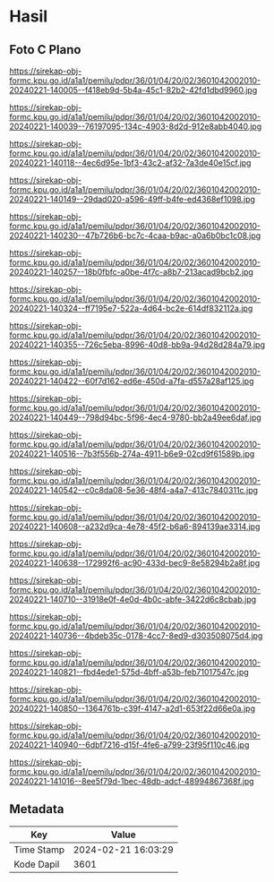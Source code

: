 # Hasil

## Foto C Plano

https://sirekap-obj-formc.kpu.go.id/a1a1/pemilu/pdpr/36/01/04/20/02/3601042002010-20240221-140005--f418eb9d-5b4a-45c1-82b2-42fd1dbd9960.jpg

https://sirekap-obj-formc.kpu.go.id/a1a1/pemilu/pdpr/36/01/04/20/02/3601042002010-20240221-140039--76197095-134c-4903-8d2d-912e8abb4040.jpg

https://sirekap-obj-formc.kpu.go.id/a1a1/pemilu/pdpr/36/01/04/20/02/3601042002010-20240221-140118--4ec6d95e-1bf3-43c2-af32-7a3de40e15cf.jpg

https://sirekap-obj-formc.kpu.go.id/a1a1/pemilu/pdpr/36/01/04/20/02/3601042002010-20240221-140149--29dad020-a596-49ff-b4fe-ed4368ef1098.jpg

https://sirekap-obj-formc.kpu.go.id/a1a1/pemilu/pdpr/36/01/04/20/02/3601042002010-20240221-140230--47b726b6-bc7c-4caa-b9ac-a0a6b0bc1c08.jpg

https://sirekap-obj-formc.kpu.go.id/a1a1/pemilu/pdpr/36/01/04/20/02/3601042002010-20240221-140257--18b0fbfc-a0be-4f7c-a8b7-213acad9bcb2.jpg

https://sirekap-obj-formc.kpu.go.id/a1a1/pemilu/pdpr/36/01/04/20/02/3601042002010-20240221-140324--ff7195e7-522a-4d64-bc2e-614df832112a.jpg

https://sirekap-obj-formc.kpu.go.id/a1a1/pemilu/pdpr/36/01/04/20/02/3601042002010-20240221-140355--726c5eba-8996-40d8-bb9a-94d28d284a79.jpg

https://sirekap-obj-formc.kpu.go.id/a1a1/pemilu/pdpr/36/01/04/20/02/3601042002010-20240221-140422--60f7d162-ed6e-450d-a7fa-d557a28af125.jpg

https://sirekap-obj-formc.kpu.go.id/a1a1/pemilu/pdpr/36/01/04/20/02/3601042002010-20240221-140449--798d94bc-5f96-4ec4-9780-bb2a49ee6daf.jpg

https://sirekap-obj-formc.kpu.go.id/a1a1/pemilu/pdpr/36/01/04/20/02/3601042002010-20240221-140516--7b3f556b-274a-4911-b6e9-02cd9f61589b.jpg

https://sirekap-obj-formc.kpu.go.id/a1a1/pemilu/pdpr/36/01/04/20/02/3601042002010-20240221-140542--c0c8da08-5e36-48f4-a4a7-413c7840311c.jpg

https://sirekap-obj-formc.kpu.go.id/a1a1/pemilu/pdpr/36/01/04/20/02/3601042002010-20240221-140608--a232d9ca-4e78-45f2-b6a6-894139ae3314.jpg

https://sirekap-obj-formc.kpu.go.id/a1a1/pemilu/pdpr/36/01/04/20/02/3601042002010-20240221-140638--172992f6-ac90-433d-bec9-8e58294b2a8f.jpg

https://sirekap-obj-formc.kpu.go.id/a1a1/pemilu/pdpr/36/01/04/20/02/3601042002010-20240221-140710--31918e0f-4e0d-4b0c-abfe-3422d6c8cbab.jpg

https://sirekap-obj-formc.kpu.go.id/a1a1/pemilu/pdpr/36/01/04/20/02/3601042002010-20240221-140736--4bdeb35c-0178-4cc7-8ed9-d303508075d4.jpg

https://sirekap-obj-formc.kpu.go.id/a1a1/pemilu/pdpr/36/01/04/20/02/3601042002010-20240221-140821--fbd4ede1-575d-4bff-a53b-feb71017547c.jpg

https://sirekap-obj-formc.kpu.go.id/a1a1/pemilu/pdpr/36/01/04/20/02/3601042002010-20240221-140850--1364761b-c39f-4147-a2d1-653f22d66e0a.jpg

https://sirekap-obj-formc.kpu.go.id/a1a1/pemilu/pdpr/36/01/04/20/02/3601042002010-20240221-140940--6dbf7216-d15f-4fe6-a799-23f95f110c46.jpg

https://sirekap-obj-formc.kpu.go.id/a1a1/pemilu/pdpr/36/01/04/20/02/3601042002010-20240221-141016--8ee5f79d-1bec-48db-adcf-48994867368f.jpg


## Metadata

| Key        | Value               |
| ---------- | ------------------- |
| Time Stamp | 2024-02-21 16:03:29 |
| Kode Dapil | 3601                |



